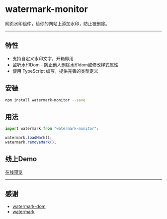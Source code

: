 

# watermark-monitor

网页水印组件，给你的网站上添加水印，防止被删除。


---

## 特性

- 支持自定义水印文字，开箱即用
- 监听水印Dom - 防止他人删除水印dom或修改样式属性
- 使用 TypeScript 编写，提供完善的类型定义

## 安装

```bash
npm install watermark-monitor --save
```

## 用法

```js
import watermark from "watermark-monitor";

watermark.loadMark();
watermark.removeMark();
```

##  线上Demo

[在线预览](https://dbsds.github.io/watermark-mointor/)


---

##  感谢

- [watermark-dom](https://github.com/saucxs/watermark-dom)
- [watermark](https://github.com/pansyjs/watermark)